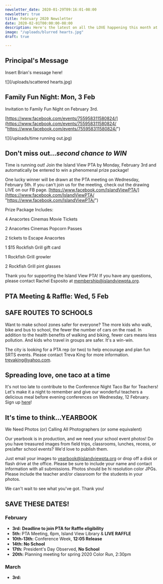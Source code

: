 ```yaml
---
newsletter_date: 2020-01-29T09:16:01-08:00
newsletter: true
title: February 2020 Newsletter
date: 2020-02-01T00:00:00-08:00
description: Here's the latest on all the LOVE happening this month at Island View!
image: "/uploads/blurred hearts.jpg"
draft: true

---
```

## Principal's Message

Insert Brian's message here!

![](/uploads/scattered hearts.jpg)

## Family Fun Night: Mon, 3 Feb

Invitation to Family Fun Night on February 3rd.

[https://www.facebook.com/events/755958311580824/](https://www.facebook.com/events/755958311580824/ "https://www.facebook.com/events/755958311580824/")

![](/uploads/time running out.jpg)

## Don't miss out...**_second chance_** **_to WIN_**

Time is running out! Join the Island View PTA by Monday, February 3rd and automatically be entered to win a phenomenal prize package!

One lucky winner will be drawn at the PTA meeting on Wednesday, February 5th. If you can't join us for the meeting, check out the drawing LIVE on our FB page. [https://www.facebook.com/IslandViewPTA/](https://www.facebook.com/IslandViewPTA/ "https://www.facebook.com/IslandViewPTA/")

Prize Package Includes:

4 Anacortes Cinemas Movie Tickets

2 Anacortes Cinemas Popcorn Passes

2 tickets to Escape Anacortes

1 $15 Rockfish Grill gift card

1 Rockfish Grill growler

2 Rockfish Grill pint glasses

Thank you for supporting the Island View PTA! If you have any questions, please contact Rachel Esposito at [membership@islandviewpta.org](mailto:membership@islandviewpta.org).

## PTA Meeting & Raffle: Wed, 5 Feb

## SAFE ROUTES TO SCHOOLS

Want to make school zones safer for everyone? The more kids who walk, bike and bus to school, the fewer the number of cars on the road. In addition to the health benefits of walking and biking, fewer cars means less pollution. And kids who travel in groups are safer. It's a win-win.

The city is looking for a PTA rep (or two) to help encourage and plan fun SRTS events. Please contact Treva King for more information. [trevaking@yahoo.com](mailto:trevaking@yahoo.com).

## Spreading love, one taco at a time

It's not too late to contribute to the Conference Night Taco Bar for Teachers! Let's make it a night to remember and give our wonderful teachers a delicious meal before evening conferences on Wednesday, 12 February. Sign up [here](https://www.signupgenius.com/go/10C0D44AEAD2DA3F58-conference6)!

## It's time to think...YEARBOOK

We Need Photos (or) Calling All Photographers (or some equivalent)

Our yearbook is in production, and we need your school event photos! Do you have treasured images from field trips, classrooms, lunches, recess, or pre/after school events? We'd love to publish them.

Just email your images to [yearbook@islandviewpta.org](mailto:yearbook@islandviewpta.org) or drop off a disk or flash drive at the office. Please be sure to include your name and contact information with all submissions. Photos should be hi resolution color JPGs. Please include the teacher and/or classroom for the students in your photos.

We can't wait to see what you've got. Thank you!

## SAVE THESE DATES!

### February

* **3rd:**  **Deadline to join PTA for Raffle eligibility**
* **5th:**  PTA Meeting, 6pm, Island View Library & **LIVE RAFFLE**
* **10th-13th:**  Conference Week, **12:05 Release**
* **14th:  No School**
* **17th:**  President's Day Observed, **No School**
* **20th:** Planning meeting for spring 2020 Color Run, 2:30pm

### March

* **3rd:**